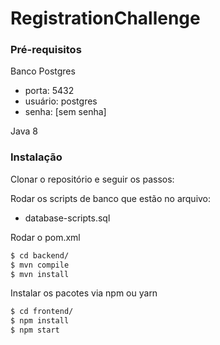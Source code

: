 # RegistrationChallenge

### Pré-requisitos

Banco Postgres

* porta: 5432
* usuário: postgres
* senha: [sem senha]

Java 8

### Instalação

Clonar o repositório e seguir os passos:

Rodar os scripts de banco que estão no arquivo:

* database-scripts.sql

Rodar o pom.xml

```sh
$ cd backend/
$ mvn compile
$ mvn install
```

Instalar os pacotes via npm ou yarn

```sh
$ cd frontend/
$ npm install
$ npm start
```

